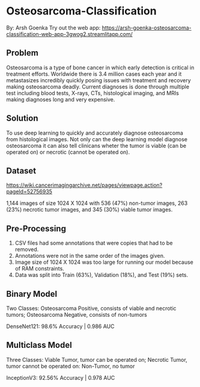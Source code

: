 # Osteosarcoma-Classification
By: Arsh Goenka
Try out the web app: https://arsh-goenka-osteosarcoma-classification-web-app-3gwog2.streamlitapp.com/

## Problem
Osteosarcoma is a type of bone cancer in which early detection is critical in treatment efforts. Worldwide there is 3.4 million cases each year and it metastasizes incredibly quickly posing issues with treatment and recovery making osteosarcoma deadly. Current diagnoses is done through multiple test including blood tests, X-rays, CTs, histological imaging, and MRIs making diagnoses long and very expensive.

## Solution
To use deep learning to quickly and accurately diagnose osteosarcoma from histological images. Not only can the deep learning model diagnose osteosarcoma it can also tell clinicans wheter the tumor is viable (can be operated on) or necrotic (cannot be operated on). 

## Dataset
https://wiki.cancerimagingarchive.net/pages/viewpage.action?pageId=52756935

1,144 images of size 1024 X 1024 with 536 (47%) non-tumor images, 263 (23%) necrotic tumor images, and 345 (30%) viable tumor images.

## Pre-Processing
1. CSV files had some annotations that were copies that had to be removed.
2. Annotations were not in the same order of the images given.
3. Image size of 1024 X 1024 was too large for running our model because of RAM constraints.
4. Data was split into Train (63%), Validation (18%), and Test (19%) sets.

## Binary Model
Two Classes: Osteosarcoma Positive, consists of viable and necrotic tumors; Osteosarcoma Negative, consists of non-tumors

DenseNet121:
98.6% Accuracy |
0.986 AUC

## Multiclass Model
Three Classes: Viable Tumor, tumor can be operated on; Necrotic Tumor, tumor cannot be operated on: Non-Tumor, no tumor

InceptionV3:
92.56% Accuracy | 
0.978 AUC
